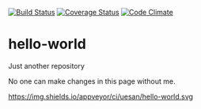 [![Build Status](https://travis-ci.org/uesan/hello-world.svg?branch=master)](https://travis-ci.org/uesan/hello-world)
[![Coverage Status](https://coveralls.io/repos/github/uesan/hello-world/badge.svg?branch=test)](https://coveralls.io/github/uesan/hello-world?branch=test)
[![Code Climate](https://codeclimate.com/github/uesan/hello-world/badges/gpa.svg)](https://codeclimate.com/github/uesan/hello-world)

# hello-world
Just another repository

No one can make changes in this page without me.

https://img.shields.io/appveyor/ci/uesan/hello-world.svg
